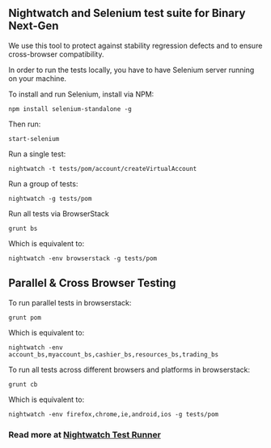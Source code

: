 ## Nightwatch and Selenium test suite for Binary Next-Gen

We use this tool to protect against stability regression defects and to ensure cross-browser compatibility.

In order to run the tests locally, you have to have Selenium server running on your machine.

To install and run Selenium, install via NPM:

	npm install selenium-standalone -g

Then run:

	start-selenium

Run a single test:

	nightwatch -t tests/pom/account/createVirtualAccount

Run a group of tests:

	nightwatch -g tests/pom

Run all tests via BrowserStack

	grunt bs

Which is equivalent to:

	nightwatch -env browserstack -g tests/pom

## Parallel & Cross Browser Testing

To run parallel tests in browserstack:

	grunt pom

Which is equivalent to:

	nightwatch -env account_bs,myaccount_bs,cashier_bs,resources_bs,trading_bs

To run all tests across different browsers and platforms in browserstack:

	grunt cb

Which is equivalent to:

	nightwatch -env firefox,chrome,ie,android,ios -g tests/pom



### Read more at [Nightwatch Test Runner](http://nightwatchjs.org/guide#test-runner)

